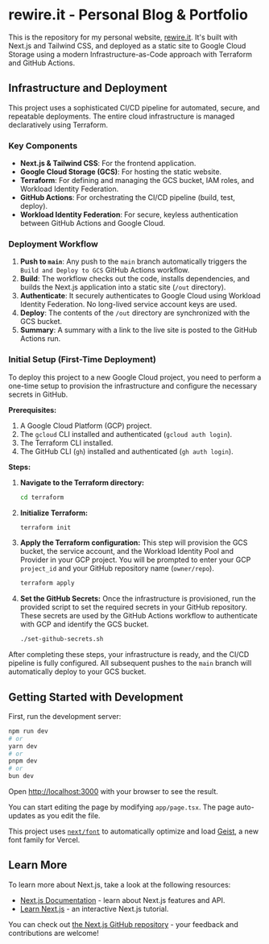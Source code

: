 # rewire.it - Personal Blog & Portfolio

This is the repository for my personal website, [rewire.it](https://rewire.it). It's built with Next.js and Tailwind CSS, and deployed as a static site to Google Cloud Storage using a modern Infrastructure-as-Code approach with Terraform and GitHub Actions.

## Infrastructure and Deployment

This project uses a sophisticated CI/CD pipeline for automated, secure, and repeatable deployments. The entire cloud infrastructure is managed declaratively using Terraform.

### Key Components

- **Next.js & Tailwind CSS**: For the frontend application.
- **Google Cloud Storage (GCS)**: For hosting the static website.
- **Terraform**: For defining and managing the GCS bucket, IAM roles, and Workload Identity Federation.
- **GitHub Actions**: For orchestrating the CI/CD pipeline (build, test, deploy).
- **Workload Identity Federation**: For secure, keyless authentication between GitHub Actions and Google Cloud.

### Deployment Workflow

1.  **Push to `main`**: Any push to the `main` branch automatically triggers the `Build and Deploy to GCS` GitHub Actions workflow.
2.  **Build**: The workflow checks out the code, installs dependencies, and builds the Next.js application into a static site (`/out` directory).
3.  **Authenticate**: It securely authenticates to Google Cloud using Workload Identity Federation. No long-lived service account keys are used.
4.  **Deploy**: The contents of the `/out` directory are synchronized with the GCS bucket.
5.  **Summary**: A summary with a link to the live site is posted to the GitHub Actions run.

### Initial Setup (First-Time Deployment)

To deploy this project to a new Google Cloud project, you need to perform a one-time setup to provision the infrastructure and configure the necessary secrets in GitHub.

**Prerequisites:**

1.  A Google Cloud Platform (GCP) project.
2.  The `gcloud` CLI installed and authenticated (`gcloud auth login`).
3.  The Terraform CLI installed.
4.  The GitHub CLI (`gh`) installed and authenticated (`gh auth login`).

**Steps:**

1.  **Navigate to the Terraform directory:**
    ```bash
    cd terraform
    ```

2.  **Initialize Terraform:**
    ```bash
    terraform init
    ```

3.  **Apply the Terraform configuration:**
    This step will provision the GCS bucket, the service account, and the Workload Identity Pool and Provider in your GCP project. You will be prompted to enter your GCP `project_id` and your GitHub repository name (`owner/repo`).
    ```bash
    terraform apply
    ```

4.  **Set the GitHub Secrets:**
    Once the infrastructure is provisioned, run the provided script to set the required secrets in your GitHub repository. These secrets are used by the GitHub Actions workflow to authenticate with GCP and identify the GCS bucket.
    ```bash
    ./set-github-secrets.sh
    ```

After completing these steps, your infrastructure is ready, and the CI/CD pipeline is fully configured. All subsequent pushes to the `main` branch will automatically deploy to your GCS bucket.

## Getting Started with Development

First, run the development server:

```bash
npm run dev
# or
yarn dev
# or
pnpm dev
# or
bun dev
```

Open [http://localhost:3000](http://localhost:3000) with your browser to see the result.

You can start editing the page by modifying `app/page.tsx`. The page auto-updates as you edit the file.

This project uses [`next/font`](https://nextjs.org/docs/app/building-your-application/optimizing/fonts) to automatically optimize and load [Geist](https://vercel.com/font), a new font family for Vercel.

## Learn More

To learn more about Next.js, take a look at the following resources:

- [Next.js Documentation](https://nextjs.org/docs) - learn about Next.js features and API.
- [Learn Next.js](https://nextjs.org/learn) - an interactive Next.js tutorial.

You can check out [the Next.js GitHub repository](https://github.com/vercel/next.js) - your feedback and contributions are welcome!
